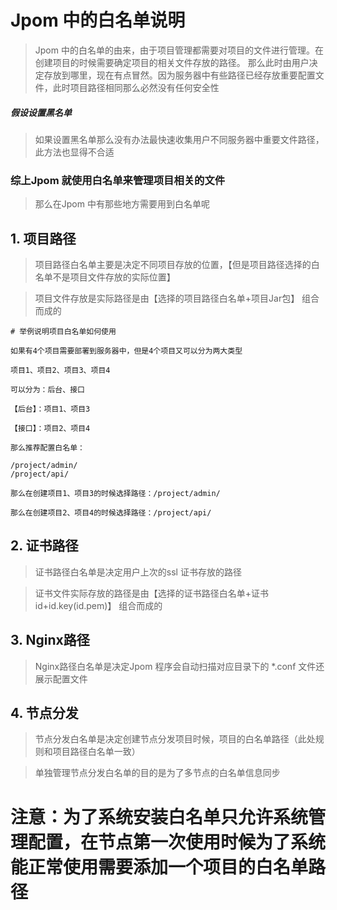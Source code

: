 # Jpom 中的白名单说明

> Jpom 中的白名单的由来，由于项目管理都需要对项目的文件进行管理。在创建项目的时候需要确定项目的相关文件存放的路径。
> 那么此时由用户决定存放到哪里，现在有点冒然。因为服务器中有些路径已经存放重要配置文件，此时项目路径相同那么必然没有任何安全性

##### 假设设置黑名单

> 如果设置黑名单那么没有办法最快速收集用户不同服务器中重要文件路径，此方法也显得不合适


### 综上Jpom 就使用白名单来管理项目相关的文件

> 那么在Jpom 中有那些地方需要用到白名单呢

## 1. 项目路径

> 项目路径白名单主要是决定不同项目存放的位置，【但是项目路径选择的白名单不是项目文件存放的实际位置】

> 项目文件存放是实际路径是由【选择的项目路径白名单+项目Jar包】 组合而成的

```
# 举例说明项目白名单如何使用

如果有4个项目需要部署到服务器中，但是4个项目又可以分为两大类型

项目1、项目2、项目3、项目4

可以分为：后台、接口

【后台】：项目1、项目3

【接口】：项目2、项目4

那么推荐配置白名单：

/project/admin/
/project/api/

那么在创建项目1、项目3的时候选择路径：/project/admin/

那么在创建项目2、项目4的时候选择路径：/project/api/

```

## 2. 证书路径

> 证书路径白名单是决定用户上次的ssl 证书存放的路径

> 证书文件实际存放的路径是由【选择的证书路径白名单+证书id+id.key(id.pem)】 组合而成的

## 3. Nginx路径

> Nginx路径白名单是决定Jpom 程序会自动扫描对应目录下的 *.conf 文件还展示配置文件

## 4. 节点分发

> 节点分发白名单是决定创建节点分发项目时候，项目的白名单路径（此处规则和项目路径白名单一致）

> 单独管理节点分发白名单的目的是为了多节点的白名单信息同步


# 注意：为了系统安装白名单只允许系统管理配置，在节点第一次使用时候为了系统能正常使用需要添加一个项目的白名单路径